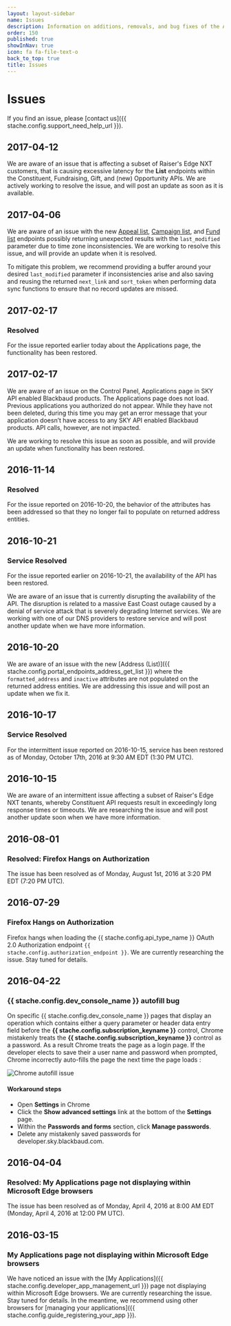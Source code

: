 ```yaml
---
layout: layout-sidebar
name: Issues
description: Information on additions, removals, and bug fixes of the API.
order: 150
published: true
showInNav: true
icon: fa fa-file-text-o
back_to_top: true
title: Issues
---
```


# Issues
If you find an issue, please [contact us]({{ stache.config.support_need_help_url }}).

## 2017-04-12
We are aware of an issue that is affecting a subset of Raiser's Edge NXT customers, that is causing excessive latency for the **List** endpoints within the Constituent, Fundraising, Gift, and (new) Opportunity APIs.  We are actively working to resolve the issue, and will post an update as soon as it is available.

## 2017-04-06
We are aware of an issue with the new [Appeal list]({{stache.config.portal_endpoints_appeals_get_list}}), [Campaign list]({{stache.config.portal_endpoints_campaigns_get_list}}), and [Fund list]({{stache.config.portal_endpoints_funds_get_list}}) endpoints possibly returning unexpected results with the `last_modified` parameter due to time zone inconsistencies. We are working to resolve this issue, and will provide an update when it is resolved.

To mitigate this problem, we recommend providing a buffer around your desired `last_modified` parameter if inconsistencies arise and also saving and reusing the returned `next_link` and `sort_token` when performing data sync functions to ensure that no record updates are missed.


## 2017-02-17
### Resolved
For the issue reported earlier today about the Applications page, the functionality has been restored. 

## 2017-02-17
We are aware of an issue on the Control Panel, Applications page in SKY API enabled Blackbaud products. The Applications page does not load. Previous applications you authorized do not appear. While they have not been deleted, during this time you may get an error message that your application doesn’t have access to any SKY API enabled Blackbaud products. API calls, however, are not impacted. 

We are working to resolve this issue as soon as possible, and will provide an update when functionality has been restored. 


## 2016-11-14
### Resolved
For the issue reported on 2016-10-20, the behavior of the attributes has been addressed so that they no longer fail to populate on returned address entities.

## 2016-10-21
### Service Resolved
For the issue reported earlier on 2016-10-21, the availability of the API has been restored.

We are aware of an issue that is currently disrupting the availability of the API. The disruption is related to a massive East Coast outage caused by a denial of service attack that is severely degrading Internet services. We are working with one of our DNS providers to restore service and will post another update when we have more information. 

## 2016-10-20
We are aware of an issue with the new [Address (List)]({{ stache.config.portal_endpoints_address_get_list }}) where the `formatted_address` and `inactive` attributes are not populated on the returned address entities. We are addressing this issue and will post an update when we fix it.

## 2016-10-17
### Service Resolved
For the intermittent issue reported on 2016-10-15, service has been restored as of Monday, October 17th, 2016 at 9:30 AM EDT (1:30 PM UTC).

## 2016-10-15
We are aware of an intermittent issue affecting a subset of Raiser's Edge NXT tenants, whereby Constituent API requests result in exceedingly long response times or timeouts.  We are researching the issue and will post another update soon when we have more information.

## 2016-08-01

### Resolved: Firefox Hangs on Authorization

The issue has been resolved as of Monday, August 1st, 2016 at 3:20 PM EDT (7:20 PM UTC).

## 2016-07-29

### Firefox Hangs on Authorization

Firefox hangs when loading the {{ stache.config.api_type_name }} OAuth 2.0 Authorization endpoint <code class="language-http">{{ stache.config.authorization_endpoint }}</code>.
We are currently researching the issue. Stay tuned for details.

## 2016-04-22

### {{ stache.config.dev_console_name }} autofill bug

On specific {{ stache.config.dev_console_name }} pages that display an operation which contains either a query parameter or header data entry field before the **{{ stache.config.subscription_keyname }}** control, Chrome mistakenly treats the **{{ stache.config.subscription_keyname }}** control as a password. As a result Chrome treats the page as a login page. If the developer elects to save their a user name and password when prompted, Chrome incorrectly auto-fills the page the next time the page loads :

![Chrome autofill issue][issue_autofill]

#### Workaround steps

- Open **Settings** in Chrome
- Click the **Show advanced settings** link at the bottom of the **Settings** page.
- Within the **Passwords and forms** section, click **Manage passwords**.
- Delete any mistakenly saved passwords for developer.sky.blackbaud.com.

## 2016-04-04

### Resolved: My Applications page not displaying within Microsoft Edge browsers

The issue has been resolved as of Monday, April 4, 2016 at 8:00 AM EDT (Monday, April 4, 2016 at 12:00 PM UTC).

## 2016-03-15

### My Applications page not displaying within Microsoft Edge browsers

We have noticed an issue with the [My Applications]({{ stache.config.developer_app_management_url }}) page not displaying within Microsoft Edge browsers.  We are currently researching the issue.  Stay tuned for details. In the meantime, we recommend using other browsers for [managing your applications]({{ stache.config.guide_registering_your_app }}).

[issue_autofill]: /assets/img/issue_autofill_4_22_2016.jpg
